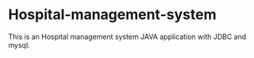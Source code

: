 # Hospital-management-system
This is an Hospital management system JAVA  application with JDBC and mysql. 
